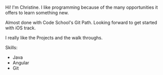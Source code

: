 Hi! I'm Christine. I like programming because of the many opportunities it offers to learn something new.


Almost done with Code School's Git Path. Looking forward to get started with iOS track.

I really like the Projects and the walk throughs.

Skills:
* Java
* Angular
* Git